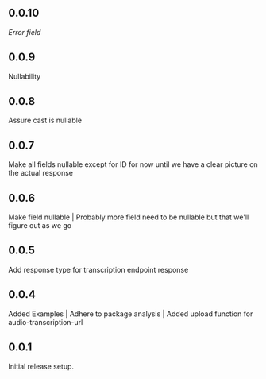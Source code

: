 ## 0.0.10
*Error field* 

## 0.0.9
Nullability

## 0.0.8
Assure cast is nullable

## 0.0.7

Make all fields nullable except for ID for now until we have a clear picture on the actual response

## 0.0.6

Make field nullable | Probably more field need to be nullable but that we'll figure out as we go

## 0.0.5

Add response type for transcription endpoint response

## 0.0.4

Added Examples | Adhere to package analysis | Added upload function for audio-transcription-url

## 0.0.1

Initial release setup.
